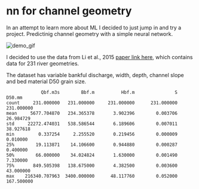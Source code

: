 # nn for channel geometry

In an attempt to learn more about ML I decided to just jump in and try a project.
Predictinig channel geometry with a simple neural network.

<img src="https://github.com/amoodie/channel_geom_nn/blob/master/demo/training/output.gif" alt="demo_gif">

I decided to use the data from Li et al., 2015 [paper link here](https://www.tandfonline.com/doi/abs/10.1080/00221686.2014.939113), which contains data for 231 river geometries.

The dataset has variable bankful discharge, width, depth, channel slope and bed material D50 grain size.
```
			 Qbf.m3s        Bbf.m          Hbf.m 			   S         D50.mm
count     231.000000   231.000000     231.000000      231.000000  	 231.000000
mean     5677.704870   234.365378       3.902396        0.003706      26.984729
std     22272.474031   538.586544       6.189606        0.007011   	  38.927618
min         0.337254     2.255520       0.219456        0.000009  	   0.010000
25%        19.113871    14.106600       0.944880        0.000287  	   0.400000
50%        66.000000    34.024824       1.630000        0.001490  	   7.330000
75%       849.505398   138.675000       4.382500        0.003600  	  43.000000
max    216340.707963  3400.000000      48.117760        0.052000     167.500000
```
